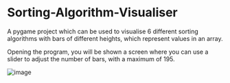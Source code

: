 # Sorting-Algorithm-Visualiser
A pygame project which can be used to visualise 6 different sorting algorithms with bars of different heights, which represent values in an array.

Opening the program, you will be shown a screen where you can use a slider to adjust the number of bars, with a maximum of 195.

![image](https://user-images.githubusercontent.com/86207290/145874778-e1edf411-28df-464b-872a-e1980416969d.png)
